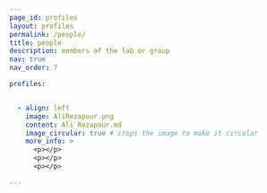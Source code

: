 ```yaml
---
page_id: profiles
layout: profiles
permalink: /people/
title: people
description: members of the lab or group
nav: true
nav_order: 7

profiles:


  - align: left
    image: AliRezapour.png
    content: Ali_Rezapour.md
    image_circular: true # crops the image to make it circular
    more_info: >
      <p></p>
      <p></p>
      <p></p>

---
```

